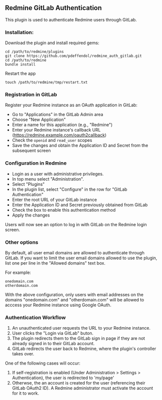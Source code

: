 ## Redmine GitLab Authentication

This plugin is used to authenticate Redmine users through GitLab.

### Installation:

Download the plugin and install required gems:

```console
cd /path/to/redmine/plugins
git clone https://github.com/pdeffendol/redmine_auth_gitlab.git
cd /path/to/redmine
bundle install
```

Restart the app
```console
touch /path/to/redmine/tmp/restart.txt
```

### Registration in GitLab

Register your Redmine instance as an OAuth application in GitLab:

* Go to "Applications" in the GitLab Admin area
* Choose "New Application"
* Enter a name for this application (e.g., "Redmine")
* Enter your Redmine instance's callback URL (https://redmine.example.com/oauth2callback)
* Check the `openid` and `read_user` scopes
* Save the changes and obtain the Application ID and Secret from the subsequent
  screen

### Configuration in Redmine

* Login as a user with administrative privileges.
* In top menu select "Administration".
* Select "Plugins"
* In the plugin list, select "Configure" in the row for "GitLab Authentication"
* Enter the root URL of your GitLab instance
* Enter the Application ID and Secret previously obtained from GitLab
* Check the box to enable this authentication method
* Apply the changes

Users will now see an option to log in with GitLab on the Redmine login screen.

### Other options

By default, all user email domains are allowed to authenticate through GitLab.
If you want to limit the user email domains allowed to use the plugin, list one
per line in the "Allowed domains" text box.

For example:

```text
onedomain.com
otherdomain.com
```

With the above configuration, only users with email addresses on the domains
"onedomain.com" and "otherdomain.com" will be allowed to acccess your Redmine
instance using Google OAuth.

### Authentication Workflow

1. An unauthenticated user requests the URL to your Redmine instance.
2. User clicks the "Login via GitLab" buton.
3. The plugin redirects them to the GitLab sign in page if they are not already
   signed in to their GitLab account.
4. GitLab redirects the user back to Redmine, where the plugin's controller
   takes over.

One of the following cases will occur:

1. If self-registration is enabled (Under Administration > Settings > Authentication),
   the user is redirected to 'my/page'
2. Otherwse, the an account is created for the user (referencing their GitLab
   OAuth2 ID). A Redmine administrator must activate the account for it to work.

